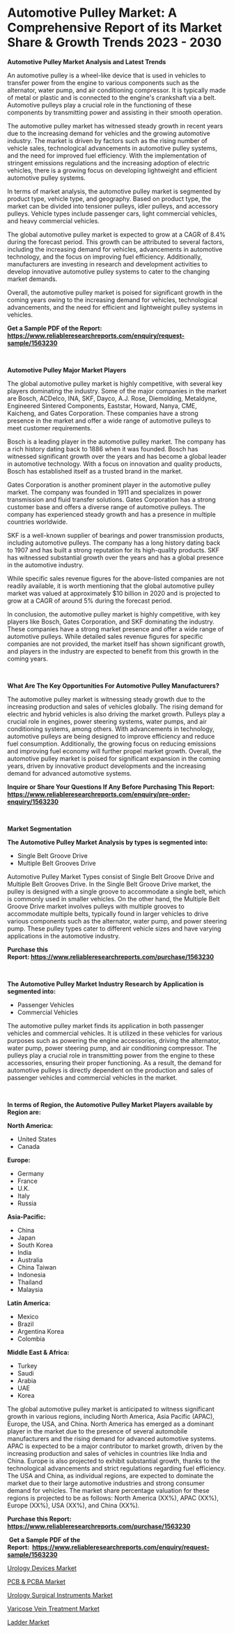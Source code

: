 <p><h1>Automotive Pulley Market: A Comprehensive Report of its Market Share & Growth Trends 2023 - 2030</h1></p><p><strong>Automotive Pulley Market Analysis and Latest Trends</strong></p>
<p><p>An automotive pulley is a wheel-like device that is used in vehicles to transfer power from the engine to various components such as the alternator, water pump, and air conditioning compressor. It is typically made of metal or plastic and is connected to the engine's crankshaft via a belt. Automotive pulleys play a crucial role in the functioning of these components by transmitting power and assisting in their smooth operation.</p><p>The automotive pulley market has witnessed steady growth in recent years due to the increasing demand for vehicles and the growing automotive industry. The market is driven by factors such as the rising number of vehicle sales, technological advancements in automotive pulley systems, and the need for improved fuel efficiency. With the implementation of stringent emissions regulations and the increasing adoption of electric vehicles, there is a growing focus on developing lightweight and efficient automotive pulley systems.</p><p>In terms of market analysis, the automotive pulley market is segmented by product type, vehicle type, and geography. Based on product type, the market can be divided into tensioner pulleys, idler pulleys, and accessory pulleys. Vehicle types include passenger cars, light commercial vehicles, and heavy commercial vehicles.</p><p>The global automotive pulley market is expected to grow at a CAGR of 8.4% during the forecast period. This growth can be attributed to several factors, including the increasing demand for vehicles, advancements in automotive technology, and the focus on improving fuel efficiency. Additionally, manufacturers are investing in research and development activities to develop innovative automotive pulley systems to cater to the changing market demands.</p><p>Overall, the automotive pulley market is poised for significant growth in the coming years owing to the increasing demand for vehicles, technological advancements, and the need for efficient and lightweight pulley systems in vehicles.</p></p>
<p><strong>Get a Sample PDF of the Report:&nbsp; <a href="https://www.reliableresearchreports.com/enquiry/request-sample/1563230">https://www.reliableresearchreports.com/enquiry/request-sample/1563230</a></strong></p>
<p>&nbsp;</p>
<p><strong>Automotive Pulley Major Market Players</strong></p>
<p><p>The global automotive pulley market is highly competitive, with several key players dominating the industry. Some of the major companies in the market are Bosch, ACDelco, INA, SKF, Dayco, A.J. Rose, Diemolding, Metaldyne, Engineered Sintered Components, Eaststar, Howard, Nanya, CME, Kaicheng, and Gates Corporation. These companies have a strong presence in the market and offer a wide range of automotive pulleys to meet customer requirements.</p><p>Bosch is a leading player in the automotive pulley market. The company has a rich history dating back to 1886 when it was founded. Bosch has witnessed significant growth over the years and has become a global leader in automotive technology. With a focus on innovation and quality products, Bosch has established itself as a trusted brand in the market.</p><p>Gates Corporation is another prominent player in the automotive pulley market. The company was founded in 1911 and specializes in power transmission and fluid transfer solutions. Gates Corporation has a strong customer base and offers a diverse range of automotive pulleys. The company has experienced steady growth and has a presence in multiple countries worldwide.</p><p>SKF is a well-known supplier of bearings and power transmission products, including automotive pulleys. The company has a long history dating back to 1907 and has built a strong reputation for its high-quality products. SKF has witnessed substantial growth over the years and has a global presence in the automotive industry.</p><p>While specific sales revenue figures for the above-listed companies are not readily available, it is worth mentioning that the global automotive pulley market was valued at approximately $10 billion in 2020 and is projected to grow at a CAGR of around 5% during the forecast period.</p><p>In conclusion, the automotive pulley market is highly competitive, with key players like Bosch, Gates Corporation, and SKF dominating the industry. These companies have a strong market presence and offer a wide range of automotive pulleys. While detailed sales revenue figures for specific companies are not provided, the market itself has shown significant growth, and players in the industry are expected to benefit from this growth in the coming years.</p></p>
<p>&nbsp;</p>
<p><strong>What Are The Key Opportunities For Automotive Pulley Manufacturers?</strong></p>
<p><p>The automotive pulley market is witnessing steady growth due to the increasing production and sales of vehicles globally. The rising demand for electric and hybrid vehicles is also driving the market growth. Pulleys play a crucial role in engines, power steering systems, water pumps, and air conditioning systems, among others. With advancements in technology, automotive pulleys are being designed to improve efficiency and reduce fuel consumption. Additionally, the growing focus on reducing emissions and improving fuel economy will further propel market growth. Overall, the automotive pulley market is poised for significant expansion in the coming years, driven by innovative product developments and the increasing demand for advanced automotive systems.</p></p>
<p><strong>Inquire or Share Your Questions If Any Before Purchasing This Report: <a href="https://www.reliableresearchreports.com/enquiry/pre-order-enquiry/1563230">https://www.reliableresearchreports.com/enquiry/pre-order-enquiry/1563230</a></strong></p>
<p>&nbsp;</p>
<p><strong>Market Segmentation</strong></p>
<p><strong>The Automotive Pulley Market Analysis by types is segmented into:</strong></p>
<p><ul><li>Single Belt Groove Drive</li><li>Multiple Belt Grooves Drive</li></ul></p>
<p><p>Automotive Pulley Market Types consist of Single Belt Groove Drive and Multiple Belt Grooves Drive. In the Single Belt Groove Drive market, the pulley is designed with a single groove to accommodate a single belt, which is commonly used in smaller vehicles. On the other hand, the Multiple Belt Groove Drive market involves pulleys with multiple grooves to accommodate multiple belts, typically found in larger vehicles to drive various components such as the alternator, water pump, and power steering pump. These pulley types cater to different vehicle sizes and have varying applications in the automotive industry.</p></p>
<p><strong>Purchase this Report:&nbsp;<a href="https://www.reliableresearchreports.com/purchase/1563230">https://www.reliableresearchreports.com/purchase/1563230</a></strong></p>
<p>&nbsp;</p>
<p><strong>The Automotive Pulley Market Industry Research by Application is segmented into:</strong></p>
<p><ul><li>Passenger Vehicles</li><li>Commercial Vehicles</li></ul></p>
<p><p>The automotive pulley market finds its application in both passenger vehicles and commercial vehicles. It is utilized in these vehicles for various purposes such as powering the engine accessories, driving the alternator, water pump, power steering pump, and air conditioning compressor. The pulleys play a crucial role in transmitting power from the engine to these accessories, ensuring their proper functioning. As a result, the demand for automotive pulleys is directly dependent on the production and sales of passenger vehicles and commercial vehicles in the market.</p></p>
<p>&nbsp;</p>
<p><strong>In terms of Region, the Automotive Pulley Market Players available by Region are:</strong></p>
<p>
    <p> <strong> North America: </strong>
        <ul>
            <li>United States</li>
            <li>Canada</li>
        </ul>
        </p> 
    <p> <strong> Europe: </strong>
        <ul>
            <li>Germany</li>
            <li>France</li>
            <li>U.K.</li>
            <li>Italy</li>
            <li>Russia</li>
        </ul>
        </p> 
    <p> <strong> Asia-Pacific: </strong>
        <ul>
            <li>China</li>
            <li>Japan</li>
            <li>South Korea</li>
            <li>India</li>
            <li>Australia</li>
            <li>China Taiwan</li>
            <li>Indonesia</li>
            <li>Thailand</li>
            <li>Malaysia</li>
        </ul>
        </p> 
    <p> <strong> Latin America: </strong>
        <ul>
            <li>Mexico</li>
            <li>Brazil</li>
            <li>Argentina Korea</li>
            <li>Colombia</li>
        </ul>
        </p> 
    <p> <strong> Middle East & Africa: </strong>
        <ul>
            <li>Turkey</li>
            <li>Saudi</li>
            <li>Arabia</li>
            <li>UAE</li>
            <li>Korea</li>
        </ul>
    </p>
    </p>
<p><p>The global automotive pulley market is anticipated to witness significant growth in various regions, including North America, Asia Pacific (APAC), Europe, the USA, and China. North America has emerged as a dominant player in the market due to the presence of several automobile manufacturers and the rising demand for advanced automotive systems. APAC is expected to be a major contributor to market growth, driven by the increasing production and sales of vehicles in countries like India and China. Europe is also projected to exhibit substantial growth, thanks to the technological advancements and strict regulations regarding fuel efficiency. The USA and China, as individual regions, are expected to dominate the market due to their large automotive industries and strong consumer demand for vehicles. The market share percentage valuation for these regions is projected to be as follows: North America (XX%), APAC (XX%), Europe (XX%), USA (XX%), and China (XX%).</p></p>
<p><strong>Purchase this Report: <a href="https://www.reliableresearchreports.com/purchase/1563230">https://www.reliableresearchreports.com/purchase/1563230</a></strong></p>
<p>&nbsp;<strong>Get a Sample PDF of the Report:&nbsp;&nbsp;<a href="https://www.reliableresearchreports.com/enquiry/request-sample/1563230">https://www.reliableresearchreports.com/enquiry/request-sample/1563230</a></strong></p>
<p><strong></strong></p>
<p><p><a href="https://www.linkedin.com/pulse/decoding-urology-devices-market-deep-dive-latest-fsvbe/">Urology Devices Market</a></p><p><a href="https://medium.com/@mikebauch2013/pcb-amp-pcba-market-size-market-outlook-and-market-forecast-2023-to-2030-0b4e28823fdd">PCB & PCBA Market</a></p><p><a href="https://www.linkedin.com/pulse/urology-surgical-instruments-market-research-report-provides-1qshe/">Urology Surgical Instruments Market</a></p><p><a href="https://www.linkedin.com/pulse/varicose-vein-treatment-market-size-share-global-analysis-report-sxcwe/">Varicose Vein Treatment Market</a></p><p><a href="https://medium.com/@isaiasmarks/ladder-market-the-key-to-successful-business-strategy-forecast-till-2030-c9e926e8bde5">Ladder Market</a></p></p>